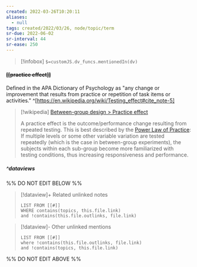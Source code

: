```yaml
---
created: 2022-03-26T10:20:11 
aliases:
  - null
tags: created/2022/03/26, node/topic/term
sr-due: 2022-06-02
sr-interval: 44
sr-ease: 250
---
```

> [!infobox]
`$=customJS.dv_funcs.mentionedIn(dv)`

#### <s class="topic-title">[[practice effect]]</s>

Defined in the APA Dictionary of Psychology as "any change or improvement that results from practice or repetition of task items or activities." 
^[https://en.wikipedia.org/wiki/Testing_effect#cite_note-5]

> [!wikipedia] [Between-group design > Practice effect](https://en.wikipedia.org/wiki/Between-group_design#Practice_effect)
> 
> A practice effect is the outcome/performance change resulting from repeated testing. This is best described by the [Power Law of Practice](https://en.wikipedia.org/wiki/Power_Law_of_Practice "Power Law of Practice"): If multiple levels or some other variable variation are tested repeatedly (which is the case in between-group experiments), the subjects within each sub-group become more familiarized with testing conditions, thus increasing responsiveness and performance.
>

##### ^dataviews

%% DO NOT EDIT BELOW %%
> [!dataview]+ Related unlinked notes
> ```dataview
> LIST FROM [[#]]
> WHERE contains(topics, this.file.link)
> and !contains(this.file.outlinks, file.link)
> ```
 
> [!dataview]- Other unlinked mentions
> ```dataview
> LIST FROM [[#]]
> where !contains(this.file.outlinks, file.link)
> and !contains(topics, this.file.link)
> ```

%% DO NOT EDIT ABOVE %%
